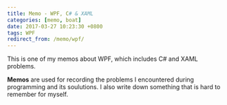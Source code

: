 ```yaml
---
title: Memo - WPF, C# & XAML
categories: [memo, boat]
date: 2017-03-27 10:23:30 +0800
tags: WPF
redirect_from: /memo/wpf/
---
```


This is one of my memos about WPF, which includes C# and XAML problems. 

**Memos** are used for recording the problems I encountered during programming and its soulutions. I also write down something that is hard to remember for myself.

<!--shoreline-->

